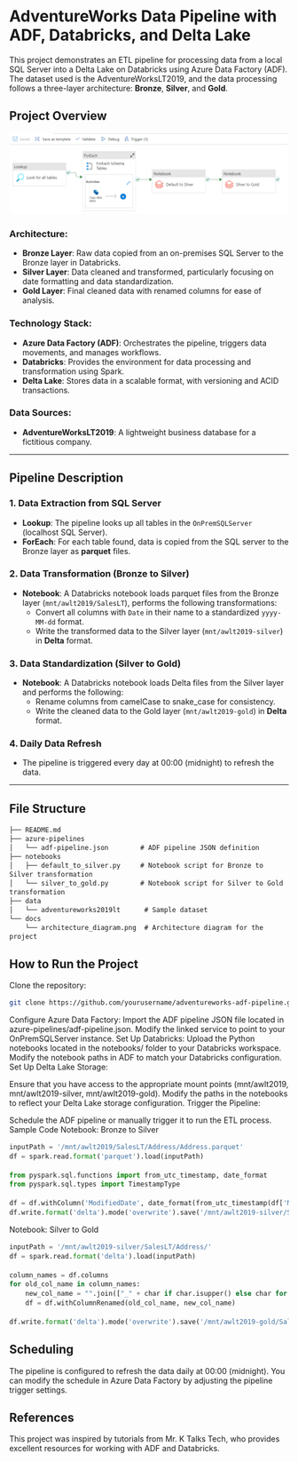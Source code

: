# AdventureWorks Data Pipeline with ADF, Databricks, and Delta Lake

This project demonstrates an ETL pipeline for processing data from a local SQL Server into a Delta Lake on Databricks using Azure Data Factory (ADF). The dataset used is the AdventureWorksLT2019, and the data processing follows a three-layer architecture: **Bronze**, **Silver**, and **Gold**.

## Project Overview

![adf_screenshot](adf_screenshot.PNG)

### Architecture:
- **Bronze Layer**: Raw data copied from an on-premises SQL Server to the Bronze layer in Databricks.
- **Silver Layer**: Data cleaned and transformed, particularly focusing on date formatting and data standardization.
- **Gold Layer**: Final cleaned data with renamed columns for ease of analysis.

### Technology Stack:
- **Azure Data Factory (ADF)**: Orchestrates the pipeline, triggers data movements, and manages workflows.
- **Databricks**: Provides the environment for data processing and transformation using Spark.
- **Delta Lake**: Stores data in a scalable format, with versioning and ACID transactions.

### Data Sources:
- **AdventureWorksLT2019**: A lightweight business database for a fictitious company.

---

## Pipeline Description

### 1. Data Extraction from SQL Server
- **Lookup**: The pipeline looks up all tables in the `OnPremSQLServer` (localhost SQL Server).
- **ForEach**: For each table found, data is copied from the SQL server to the Bronze layer as **parquet** files.

### 2. Data Transformation (Bronze to Silver)
- **Notebook**: A Databricks notebook loads parquet files from the Bronze layer (`mnt/awlt2019/SalesLT`), performs the following transformations:
  - Convert all columns with `Date` in their name to a standardized `yyyy-MM-dd` format.
  - Write the transformed data to the Silver layer (`mnt/awlt2019-silver`) in **Delta** format.

### 3. Data Standardization (Silver to Gold)
- **Notebook**: A Databricks notebook loads Delta files from the Silver layer and performs the following:
  - Rename columns from camelCase to snake_case for consistency.
  - Write the cleaned data to the Gold layer (`mnt/awlt2019-gold`) in **Delta** format.

### 4. Daily Data Refresh
- The pipeline is triggered every day at 00:00 (midnight) to refresh the data.

---

## File Structure

```plaintext
├── README.md
├── azure-pipelines
│   └── adf-pipeline.json        # ADF pipeline JSON definition
├── notebooks
│   ├── default_to_silver.py     # Notebook script for Bronze to Silver transformation
│   └── silver_to_gold.py        # Notebook script for Silver to Gold transformation
├── data
│   └── adventureworks2019lt      # Sample dataset
└── docs
    └── architecture_diagram.png  # Architecture diagram for the project
```

## How to Run the Project
Clone the repository:

```bash
git clone https://github.com/yourusername/adventureworks-adf-pipeline.git
```
Configure Azure Data Factory:
Import the ADF pipeline JSON file located in azure-pipelines/adf-pipeline.json.
Modify the linked service to point to your OnPremSQLServer instance.
Set Up Databricks:
Upload the Python notebooks located in the notebooks/ folder to your Databricks workspace.
Modify the notebook paths in ADF to match your Databricks configuration.
Set Up Delta Lake Storage:

Ensure that you have access to the appropriate mount points (mnt/awlt2019, mnt/awlt2019-silver, mnt/awlt2019-gold).
Modify the paths in the notebooks to reflect your Delta Lake storage configuration.
Trigger the Pipeline:

Schedule the ADF pipeline or manually trigger it to run the ETL process.
Sample Code
Notebook: Bronze to Silver
```python
inputPath = '/mnt/awlt2019/SalesLT/Address/Address.parquet'
df = spark.read.format('parquet').load(inputPath)

from pyspark.sql.functions import from_utc_timestamp, date_format
from pyspark.sql.types import TimestampType

df = df.withColumn('ModifiedDate', date_format(from_utc_timestamp(df['ModifiedDate'].cast(TimestampType()), 'UTC'), 'yyyy-MM-dd'))
df.write.format('delta').mode('overwrite').save('/mnt/awlt2019-silver/SalesLT/Address/')
```
Notebook: Silver to Gold
```python
inputPath = '/mnt/awlt2019-silver/SalesLT/Address/'
df = spark.read.format('delta').load(inputPath)

column_names = df.columns
for old_col_name in column_names:
    new_col_name = "".join(["_" + char if char.isupper() else char for char in old_col_name]).lstrip("_")
    df = df.withColumnRenamed(old_col_name, new_col_name)

df.write.format('delta').mode('overwrite').save('/mnt/awlt2019-gold/SalesLT/Address/')
```
## Scheduling
The pipeline is configured to refresh the data daily at 00:00 (midnight). You can modify the schedule in Azure Data Factory by adjusting the pipeline trigger settings.

## References
This project was inspired by tutorials from Mr. K Talks Tech, who provides excellent resources for working with ADF and Databricks.
